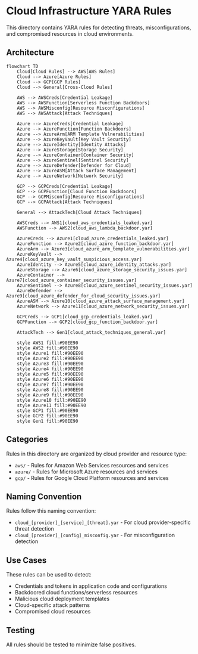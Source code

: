 # Cloud Infrastructure YARA Rules

This directory contains YARA rules for detecting threats, misconfigurations, and compromised resources in cloud environments.

## Architecture

```mermaid
flowchart TD
    Cloud[Cloud Rules] --> AWS[AWS Rules]
    Cloud --> Azure[Azure Rules]
    Cloud --> GCP[GCP Rules]
    Cloud --> General[Cross-Cloud Rules]
    
    AWS --> AWSCreds[Credential Leakage]
    AWS --> AWSFunction[Serverless Function Backdoors]
    AWS --> AWSMisconfig[Resource Misconfigurations]
    AWS --> AWSAttack[Attack Techniques]
    
    Azure --> AzureCreds[Credential Leakage]
    Azure --> AzureFunction[Function Backdoors]
    Azure --> AzureArm[ARM Template Vulnerabilities]
    Azure --> AzureKeyVault[Key Vault Security]
    Azure --> AzureIdentity[Identity Attacks]
    Azure --> AzureStorage[Storage Security]
    Azure --> AzureContainer[Container Security]
    Azure --> AzureSentinel[Sentinel Security]
    Azure --> AzureDefender[Defender for Cloud]
    Azure --> AzureASM[Attack Surface Management]
    Azure --> AzureNetwork[Network Security]
    
    GCP --> GCPCreds[Credential Leakage]
    GCP --> GCPFunction[Cloud Function Backdoors]
    GCP --> GCPMisconfig[Resource Misconfigurations]
    GCP --> GCPAttack[Attack Techniques]
    
    General --> AttackTech[Cloud Attack Techniques]
    
    AWSCreds --> AWS1[cloud_aws_credentials_leaked.yar]
    AWSFunction --> AWS2[cloud_aws_lambda_backdoor.yar]
    
    AzureCreds --> Azure1[cloud_azure_credentials_leaked.yar]
    AzureFunction --> Azure2[cloud_azure_function_backdoor.yar]
    AzureArm --> Azure3[cloud_azure_arm_template_vulnerabilities.yar]
    AzureKeyVault --> Azure4[cloud_azure_key_vault_suspicious_access.yar]
    AzureIdentity --> Azure5[cloud_azure_identity_attacks.yar]
    AzureStorage --> Azure6[cloud_azure_storage_security_issues.yar]
    AzureContainer --> Azure7[cloud_azure_container_security_issues.yar]
    AzureSentinel --> Azure8[cloud_azure_sentinel_security_issues.yar]
    AzureDefender --> Azure9[cloud_azure_defender_for_cloud_security_issues.yar]
    AzureASM --> Azure10[cloud_azure_attack_surface_management.yar]
    AzureNetwork --> Azure11[cloud_azure_network_security_issues.yar]
    
    GCPCreds --> GCP1[cloud_gcp_credentials_leaked.yar]
    GCPFunction --> GCP2[cloud_gcp_function_backdoor.yar]
    
    AttackTech --> Gen1[cloud_attack_techniques_general.yar]
    
    style AWS1 fill:#90EE90
    style AWS2 fill:#90EE90
    style Azure1 fill:#90EE90
    style Azure2 fill:#90EE90
    style Azure3 fill:#90EE90
    style Azure4 fill:#90EE90
    style Azure5 fill:#90EE90
    style Azure6 fill:#90EE90
    style Azure7 fill:#90EE90
    style Azure8 fill:#90EE90
    style Azure9 fill:#90EE90
    style Azure10 fill:#90EE90
    style Azure11 fill:#90EE90
    style GCP1 fill:#90EE90
    style GCP2 fill:#90EE90
    style Gen1 fill:#90EE90
```

## Categories

Rules in this directory are organized by cloud provider and resource type:

- `aws/` - Rules for Amazon Web Services resources and services
- `azure/` - Rules for Microsoft Azure resources and services
- `gcp/` - Rules for Google Cloud Platform resources and services

## Naming Convention

Rules follow this naming convention:
- `cloud_[provider]_[service]_[threat].yar` - For cloud provider-specific threat detection
- `cloud_[provider]_[config]_misconfig.yar` - For misconfiguration detection

## Use Cases

These rules can be used to detect:
- Credentials and tokens in application code and configurations
- Backdoored cloud functions/serverless resources
- Malicious cloud deployment templates
- Cloud-specific attack patterns
- Compromised cloud resources

## Testing

All rules should be tested to minimize false positives.
